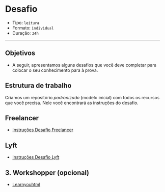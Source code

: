 # Desafio

- Tipo: `leitura`
- Formato: `individual`
- Duração: `24h`

***

## Objetivos

- A seguir, apresentamos alguns desafios que você deve completar para colocar o
  seu conhecimento para à prova.

## Estrutura de trabalho

Criamos um repositório _padronizado_ \(modelo inicial\) com todos os recursos
que você precisa. Nele você encontrará as instruções do desafio.

## Freelancer

- [Instruções Desafio Freelancer](https://github.com/rafaelbcerri/freelancer)

## Lyft

- [Instruções Desafio Lyft](https://github.com/rafaelbcerri/lyft)

## 3. Workshopper (opcional)

- [Learnyouhtml](https://github.com/denysdovhan/learnyouhtml)